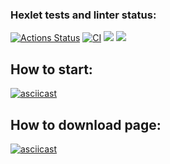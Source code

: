 ### Hexlet tests and linter status:
[![Actions Status](https://github.com/MostOfLuck/backend-project-4/actions/workflows/hexlet-check.yml/badge.svg)](https://github.com/MostOfLuck/backend-project-4/actions)
[![CI](https://github.com/MostOfLuck/backend-project-4/actions/workflows/blank.yml/badge.svg)](https://github.com/MostOfLuck/backend-project-4/actions/workflows/blank.yml)
<a href="https://codeclimate.com/github/MostOfLuck/backend-project-4/maintainability"><img src="https://api.codeclimate.com/v1/badges/0c3ea93688e5f6507cfb/maintainability" /></a>
<a href="https://codeclimate.com/github/MostOfLuck/backend-project-4/test_coverage"><img src="https://api.codeclimate.com/v1/badges/0c3ea93688e5f6507cfb/test_coverage" /></a>


How to start:
------------
[![asciicast](https://asciinema.org/a/CnhyDQMlMavYDSPeM02IHfGy1.svg)](https://asciinema.org/a/CnhyDQMlMavYDSPeM02IHfGy1)


How to download page:
---------------------
[![asciicast](https://asciinema.org/a/633573.svg)](https://asciinema.org/a/633573)
